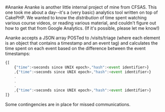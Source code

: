 #Ananke
Ananke is another little internal project of mine from CFSAS. This one took me about a day--it's a (very basic) analytics tool written on top of CakePHP. We wanted to know the *distribution* of time spent watching various course videos, or reading various material, and couldn't figure out how to get that from Google Analytics. (If it's possible, please let me know!)

Ananke accepts a JSON array POSTed to /visits/triage (where each element is an object that contains a timestamp and an event tag) and calculates the time spent on each event based on the difference between the event timestamps:

```javascript
{[
	{"time":<seconds since UNIX epoch>,"hash":<event identifier>}
	,{"time":<seconds since UNIX epoch>,"hash":<event identifier>}
	.
	.
	.
	,{"time":<seconds since UNIX epoch>,"hash":<event identifier>}
]}
```

Some contingencies are in place for missed communications. 
